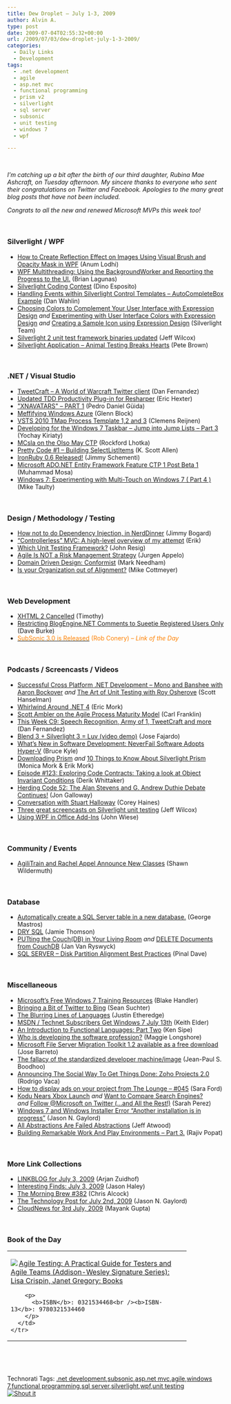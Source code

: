```yaml
---
title: Dew Droplet – July 1-3, 2009
author: Alvin A.
type: post
date: 2009-07-04T02:55:32+00:00
url: /2009/07/03/dew-droplet-july-1-3-2009/
categories:
  - Daily Links
  - Development
tags:
  - .net development
  - agile
  - asp.net mvc
  - functional programming
  - prism v2
  - silverlight
  - sql server
  - subsonic
  - unit testing
  - windows 7
  - wpf

---
```

&#160;

_I’m catching up a bit after the birth of our third daughter, Rubina Mae Ashcraft, on Tuesday afternoon. My sincere thanks to everyone who sent their congratulations on Twitter and Facebook. Apologies to the many great blog posts that have not been included._

_Congrats to all the new and renewed Microsoft MVPs this week too!_

&#160;

### Silverlight / WPF

  * [How to Create Reflection Effect on Images Using Visual Brush and Opacity Mask in WPF][1] (Anum Lodhi)
  * [WPF Multithreading: Using the BackgroundWorker and Reporting the Progress to the UI.][2] (Brian Lagunas)
  * [Silverlight Coding Contest][3] (Dino Esposito)
  * [Handling Events within Silverlight Control Templates – AutoCompleteBox Example][4] (Dan Wahlin)
  * [Choosing Colors to Complement Your User Interface with Expression Design][5] _and_&#160;[Experimenting with User Interface Colors with Expression Design][6] _and_&#160;[Creating a Sample Icon using Expression Design][7] (Silverlight Team)
  * [Silverlight 2 unit test framework binaries updated][8] (Jeff Wilcox)
  * [Silverlight Application – Animal Testing Breaks Hearts][9] (Pete Brown)

&#160;

### .NET / Visual Studio

  * [TweetCraft – A World of Warcraft Twitter client][10] (Dan Fernandez)
  * [Updated TDD Productivity Plug-in for Resharper][11] (Eric Hexter)
  * ["XNAVATARS" &#8211; PART 1][12] (Pedro Daniel Güida)
  * [Meffifying Windows Azure][13] (Glenn Block)
  * [VSTS 2010 TMap Process Template 1,2 and 3][14] (Clemens Reijnen)
  * [Developing for the Windows 7 Taskbar – Jump into Jump Lists – Part 3][15] (Yochay Kiriaty)
  * [MCsla on the Olso May CTP][16] (Rockford Lhotka)
  * [Pretty Code #1 – Building SelectListItems][17] (K. Scott Allen)
  * [IronRuby 0.6 Released!][18] (Jimmy Schementi)
  * [Microsoft ADO.NET Entity Framework Feature CTP 1 Post Beta 1][19] (Muhammad Mosa)
  * [Windows 7: Experimenting with Multi-Touch on Windows 7 ( Part 4 )][20] (Mike Taulty)

&#160;

### Design / Methodology / Testing

  * [How not to do Dependency Injection, in NerdDinner][21] (Jimmy Bogard)
  * [“Controllerless” MVC: A high-level overview of my attempt][22] (Erik)
  * [Which Unit Testing Framework?][23] (John Resig)
  * [Agile Is NOT a Risk Management Strategy][24] (Jurgen Appelo)
  * [Domain Driven Design: Conformist][25] (Mark Needham)
  * [Is your Organization out of Alignment?][26] (Mike Cottmeyer)

&#160;

### Web Development

  * [XHTML 2 Cancelled][27] (Timothy)
  * [Restricting BlogEngine.NET Comments to Sueetie Registered Users Only][28] (Dave Burke)
  * [<font color="#ff8000">SubSonic 3.0 is Released</font>][29] <font color="#ff8000">(Rob Conery) <em>– Link of the Day</em></font>

&#160;

### Podcasts / Screencasts / Videos

  * [Successful Cross Platform .NET Development &#8211; Mono and Banshee with Aaron Bockover][30] _and_&#160;[The Art of Unit Testing with Roy Osherove][31] (Scott Hanselman)
  * [Whirlwind Around .NET 4][32] (Eric Mork)
  * [Scott Ambler on the Agile Process Maturity Model][33] (Carl Franklin)
  * [This Week C9: Speech Recognition, Army of 1, TweetCraft and more][34] (Dan Fernandez)
  * [Blend 3 + Silverlight 3 = Luv (video demo)][35] (Jose Fajardo)
  * [What&#8217;s New in Software Development: NeverFail Software Adopts Hyper-V][36] (Bruce Kyle)
  * [Downloading Prism][37] _and_&#160;[10 Things to Know About Silverlight Prism][38] (Monica Mork & Erik Mork)
  * [Episode #123: Exploring Code Contracts: Taking a look at Object Invariant Conditions][39] (Derik Whittaker)
  * [Herding Code 52: The Alan Stevens and G. Andrew Duthie Debate Continues!][40] (Jon Galloway)
  * [Conversation with Stuart Halloway][41] (Corey Haines)
  * [Three great screencasts on Silverlight unit testing][42] (Jeff Wilcox)
  * [Using WPF in Office Add-Ins][43] (John Wiese)

&#160;

### Community / Events

  * [AgiliTrain and Rachel Appel Announce New Classes][44] (Shawn Wildermuth)

&#160;

### Database

  * [Automatically create a SQL Server table in a new database.][45] (George Mastros)
  * [DRY SQL][46] (Jamie Thomson)
  * [PUTting the Couch(DB) in Your Living Room][47] _and_&#160;[DELETE Documents from CouchDB][48] (Jan Van Ryswyck)
  * [SQL SERVER – Disk Partition Alignment Best Practices][49] (Pinal Dave)

&#160;

### Miscellaneous

  * [Microsoft&#8217;s Free Windows 7 Training Resources][50] (Blake Handler)
  * [Bringing a Bit of Twitter to Bing][51] (Sean Suchter)
  * [The Blurring Lines of Languages][52] (Justin Etheredge)
  * [MSDN / Technet Subscribers Get Windows 7 July 13th][53] (Keith Elder)
  * [An Introduction to Functional Languages: Part Two][54] (Ken Sipe)
  * [Who is developing the software profession?][55] (Maggie Longshore)
  * [Microsoft File Server Migration Toolkit 1.2 available as a free download][56] (Jose Barreto)
  * [The fallacy of the standardized developer machine/image][57] (Jean-Paul S. Boodhoo)
  * [Announcing The Social Way To Get Things Done: Zoho Projects 2.0][58] (Rodrigo Vaca)
  * [How to display ads on your project from The Lounge &#8211; #045][59] (Sara Ford)
  * [Kodu Nears Xbox Launch][60] _and_&#160;[Want to Compare Search Engines?][61] _and_&#160;[Follow @Microsoft on Twitter (&#8230;and All the Rest!)][62] (Sarah Perez)
  * [Windows 7 and Windows Installer Error “Another installation is in progress”][63] (Jason N. Gaylord)
  * [All Abstractions Are Failed Abstractions][64] (Jeff Atwood)
  * [Building Remarkable Work And Play Environments &#8211; Part 3.][65] (Rajiv Popat)

&#160;

### More Link Collections

  * [LINKBLOG for July 3, 2009][66] (Arjan Zuidhof)
  * [Interesting Finds: July 3, 2009][67] (Jason Haley)
  * [The Morning Brew #382][68] (Chris Alcock)
  * [The Technology Post for July 2nd, 2009][69] (Jason N. Gaylord)
  * [CloudNews for 3rd July, 2009][70] (Mayank Gupta)

&#160;

### Book of the Day

<div style="padding-bottom: 0px; margin: 0px; padding-left: 0px; padding-right: 0px; display: inline; float: none; padding-top: 0px" id="scid:7dc1bd33-94bd-46fd-a20b-0131235bcd47:efadc57f-18b2-4a5c-ac9d-9a348f18907b" class="wlWriterSmartContent">
  <table cellspacing="0" cellpadding="2" width="400" border="0" unselectable="on">
    <tr>
      <td valign="top" width="400">
        <p>
          <a title="Agile Testing: A Practical Guide for Testers and Agile Teams (Addison-Wesley Signature Series): Lisa Crispin, Janet Gregory: Books" href="http://www.amazon.com/exec/obidos/ASIN/0321534468/alvinashcraft-20"><img data-recalc-dims="1" decoding="async" src="https://i0.wp.com/images.amazon.com/images/P/0321534468.01.MZZZZZZZ.jpg?w=660" border="0" align="left" style="float:left" />Agile Testing: A Practical Guide for Testers and Agile Teams (Addison-Wesley Signature Series): Lisa Crispin, Janet Gregory: Books</a>
        </p>
        
        <p>
          <b>ISBN</b>: 0321534468<br /><b>ISBN-13</b>: 9780321534460
        </p>
      </td>
    </tr>
  </table>
</div>

&#160;

<div style="padding-bottom: 0px; margin: 0px; padding-left: 0px; padding-right: 0px; display: inline; float: none; padding-top: 0px" id="scid:C16BAC14-9A3D-4c50-9394-FBFEF7A93539:18eb8dd3-7aa9-4fe6-a91f-82a207077c41" class="wlWriterSmartContent">
  <!--dotnetkickit-->
</div>

&#160;

<div style="padding-bottom: 0px; margin: 0px; padding-left: 0px; padding-right: 0px; display: inline; float: none; padding-top: 0px" id="scid:0767317B-992E-4b12-91E0-4F059A8CECA8:0ba9c663-d73c-4a12-91bc-c40e84b20d24" class="wlWriterSmartContent">
  Technorati Tags: <a href="http://technorati.com/tags/.net+development" rel="tag">.net development</a>,<a href="http://technorati.com/tags/subsonic" rel="tag">subsonic</a>,<a href="http://technorati.com/tags/asp.net+mvc" rel="tag">asp.net mvc</a>,<a href="http://technorati.com/tags/agile" rel="tag">agile</a>,<a href="http://technorati.com/tags/windows+7" rel="tag">windows 7</a>,<a href="http://technorati.com/tags/functional+programming" rel="tag">functional programming</a>,<a href="http://technorati.com/tags/sql+server" rel="tag">sql server</a>,<a href="http://technorati.com/tags/silverlight" rel="tag">silverlight</a>,<a href="http://technorati.com/tags/wpf" rel="tag">wpf</a>,<a href="http://technorati.com/tags/unit+testing" rel="tag">unit testing</a>
</div>

<div class="wlWriterHeaderFooter" style="margin:0px; padding:0px 0px 0px 0px;">
  <div class="shoutIt">
    <a rev="vote-for" href="http://dotnetshoutout.com/Submit?url=http%3a%2f%2fwww.alvinashcraft.com%2f2009%2f07%2f03%2fdew-droplet-july-1-3-2009%2f&title=Dew+Droplet+-+July+1-3%2c+2009"><img decoding="async" alt="Shout it" src="http://dotnetshoutout.com/image.axd?url=https://morningdew-bpc6g3a0fgaxdxcu.eastus2-01.azurewebsites.net/2009/07/03/dew-droplet-july-1-3-2009/" style="border:0px" /></a>
  </div>
</div>

 [1]: http://feedproxy.google.com/~r/RedmondPie/~3/ipyZV7I6s_A/
 [2]: http://elegantcode.com/2009/07/03/wpf-multithreading-using-the-backgroundworker-and-reporting-the-progress-to-the-ui/
 [3]: http://weblogs.asp.net/despos/archive/2009/07/02/silverlight-coding-contest.aspx
 [4]: http://weblogs.asp.net/dwahlin/archive/2009/06/30/handling-events-within-silverlight-control-templates-autocompletebox-example.aspx
 [5]: http://team.silverlight.net/announcements/choosing-colors-to-complement-your-user-interface-with-expression-design/
 [6]: http://team.silverlight.net/announcements/experimenting-with-user-interface-colors-with-expression-design/
 [7]: http://team.silverlight.net/announcements/creating-a-sample-icon-using-expression-design/
 [8]: http://feedproxy.google.com/~r/JeffWilcox/~3/6_QyxPMtdYY/
 [9]: http://feedproxy.google.com/~r/PeteBrown/~3/TWlLKtVWRtc/Silverlight-Application-_1320_-Animal-Testing-Breaks-Hearts.aspx
 [10]: http://blogs.msdn.com/danielfe/archive/2009/07/02/tweetcraft-a-world-of-warcraft-twitter-client.aspx
 [11]: http://feedproxy.google.com/~r/LosTechies/~3/pdyTCOQY5Hk/updated-tdd-productivity-plug-in-for-resharper.aspx
 [12]: http://amapplease.blogspot.com/2009/07/part-1.html
 [13]: http://feedproxy.google.com/~r/MyTechnobabble/~3/Q5Lv4dfZmmg/meffifying-windows-azure.aspx
 [14]: http://feedproxy.google.com/~r/clemensreijnen/qzrF/~3/_3ofFSrSGD0/post.aspx
 [15]: http://windowsteamblog.com/blogs/developers/archive/2009/07/02/developing-for-the-windows-7-taskbar-jump-into-jump-lists-part-3.aspx
 [16]: http://www.lhotka.net/weblog/MCslaOnTheOlsoMayCTP.aspx
 [17]: http://odetocode.com/Blogs/scott/archive/2009/07/02/13170.aspx
 [18]: http://feedproxy.google.com/~r/jimmy-thinking/~3/8j5Hui9FE2k/ironruby-06-released.html
 [19]: http://feedproxy.google.com/~r/MosesOfEgyptBlog/~3/xSvEYt4u_Dw/post.aspx
 [20]: http://mtaulty.com/CommunityServer/blogs/mike_taultys_blog/archive/2009/07/02/windows-7-experimenting-with-multi-touch-on-windows-7-part-4.aspx
 [21]: http://feedproxy.google.com/~r/LosTechies/~3/2BwwdFMz5n8/how-not-to-do-dependency-injection-in-nerddinner.aspx
 [22]: http://erikbase.blogspot.com/2009/07/controllerless-mvc-high-level-overview.html
 [23]: http://ejohn.org/blog/which-unit-testing-framework/
 [24]: http://feedproxy.google.com/~r/noop/~3/IW9I4l44tLw/agile-is-not-a-risk-management-strategy.html
 [25]: http://feedproxy.google.com/~r/MarkNeedham/~3/uzyfou247Kk/
 [26]: http://feedproxy.google.com/~r/LeadingAgile/~3/VCnNmkZjJ6g/is-your-organization-out-of-alignment.html
 [27]: http://rss.slashdot.org/~r/Slashdot/slashdot/~3/t5dN7UD5tyU/XHTML-2-Cancelled
 [28]: http://feedproxy.google.com/~r/DaveBurke/~3/LQAJXW1FoVo/post.aspx
 [29]: http://feedproxy.google.com/~r/wekeroad/EeKc/~3/-WETg2iyKV4/
 [30]: http://www.hanselminutes.com/default.aspx?ShowID=186
 [31]: http://www.hanselminutes.com/default.aspx?ShowID=187
 [32]: http://guide-feeds.silverbaylabs.org/~r/AllDeveloperGuides/~3/7SSKCqq15G8/Whirlwind-Around-.NET-4
 [33]: http://www.dotnetrocks.com/default.aspx?ShowNum=460
 [34]: http://channel9.msdn.com/shows/This+Week+On+Channel+9/This-Week-C9-Speech-Recognition-Army-of-1-TweetCraft-and-more/
 [35]: http://www.cynergysystems.com/blogs/page/josefajardo?entry=blend_3_silverlight_3_luv
 [36]: http://channel9.msdn.com/posts/bruceky/Whats-New-in-Software-Development-NeverFail-Software-Adopts-Hyper-V/
 [37]: http://feeds.sparklingclient.com/~r/SparklingClient/~3/4vjcMGO1CgU/
 [38]: http://feeds.sparklingclient.com/~r/SparklingClient/~3/DxPJHYymcrE/
 [39]: http://feedproxy.google.com/~r/Dimecastsnet--InformAndEducateIn10MinutesOrLess/~3/9pn1EJIXqDM/123
 [40]: http://feedproxy.google.com/~r/HerdingCode/~3/NJgON9eIvao/
 [41]: http://programmingtour.blogspot.com/2009/07/conversation-with-stuart-halloway.html
 [42]: http://feedproxy.google.com/~r/JeffWilcox/~3/HNQQzzQI37Y/
 [43]: http://channel9.msdn.com/posts/jwiese/Using-WPF-in-Office-Add-Ins/
 [44]: http://wildermuth.com/2009/07/02/AgiliTrain_and_Rachel_Appel_Announce_New_Classes
 [45]: http://blogs.lessthandot.com/index.php/DataMgmt/DBProgramming/MSSQLServer/automatically-create-a-sql-server-table-
 [46]: http://blogs.conchango.com/jamiethomson/archive/2009/07/02/dry-sql.aspx
 [47]: http://elegantcode.com/2009/07/01/putting-the-couchdb-in-your-living-room/
 [48]: http://elegantcode.com/2009/07/03/delete-documents-from-couchdb/
 [49]: http://blog.sqlauthority.com/2009/07/04/sql-server-disk-partition-alignment-best-practices/
 [50]: http://bhandler.spaces.live.com/Blog/cns!70F64BC910C9F7F3!5666.entry
 [51]: http://www.bing.com/community/blogs/search/archive/2009/07/01/bringing-a-bit-of-twitter-to-bing.aspx
 [52]: http://feeds.dzone.com/~r/zones/dotnet/~3/9kvvBRKG7L4/blurring-lines-languages
 [53]: http://feedproxy.google.com/~r/keithelder/~3/XlVJRyGeRF4/msdn-technet-subscribers-get-windows-7-july-13th.aspx
 [54]: http://feeds.dzone.com/~r/zones/dotnet/~3/sbBJbuGqZsg/introduction-functional-0
 [55]: http://maggieplusplus.com/2009/07/03/Who+Is+Developing+The+Software+Profession.aspx
 [56]: http://feedproxy.google.com/~r/sharepointmsblogs/~3/G1TBNkeIp3A/microsoft-file-server-migration-toolkit-1-2-available-as-a-free-download.aspx
 [57]: http://feedproxy.google.com/~r/JPBoodhoo/~3/50gbfEsXms4/TheFallacyOfTheStandardizedDeveloperMachineimage.aspx
 [58]: http://blogs.zoho.com/general/projects20
 [59]: http://blogs.msdn.com/saraford/archive/2009/07/02/how-to-display-ads-on-your-project-from-the-lounge-045.aspx
 [60]: http://on10.net/blogs/sarahintampa/Kodu-Nears-Xbox-Launch/
 [61]: http://on10.net/blogs/sarahintampa/Want-to-Compare-Search-Engines/
 [62]: http://on10.net/blogs/sarahintampa/Follow-Microsoft-on-Twitter-and-All-the-Rest/
 [63]: http://feeds.jasongaylord.com/~r/JasonNGaylord/~3/DSz_pBTjP4U/windows-7-and-windows-installer-error-another-installation-is-in-progress.aspx
 [64]: http://www.codinghorror.com/blog/archives/001281.html
 [65]: http://www.thousandtyone.com/blog/BuildingRemarkableWorkAndPlayEnvironmentsPart3.aspx
 [66]: http://feedproxy.google.com/~r/ArjansWorld/~3/5r-iSv183jw/
 [67]: http://jasonhaley.com/blog/post.aspx?id=a1ee8fb3-04db-45e1-9421-355a72af65f6
 [68]: http://feedproxy.google.com/~r/ReflectivePerspective/~3/q4nLVNKkjq0/
 [69]: http://feeds.jasongaylord.com/~r/JasonNGaylord/~3/yDAUQYaNhNs/the-technology-post-for-july-2nd-2009.aspx
 [70]: http://feedproxy.google.com/~r/CloudAve/~3/UxTHyE6A4MY/cloudnews-for-3rd-july-2009